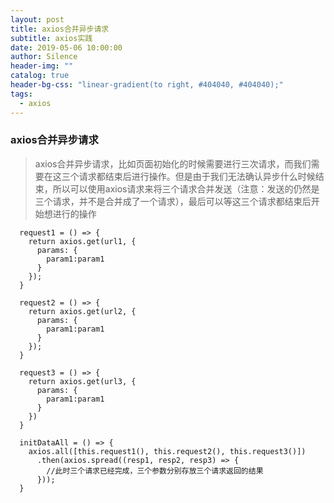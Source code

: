 ```yaml
---
layout: post
title: axios合并异步请求  
subtitle: axios实践
date: 2019-05-06 10:00:00
author: Silence
header-img: ""
catalog: true
header-bg-css: "linear-gradient(to right, #404040, #404040);"
tags:
  - axios
---
```


### axios合并异步请求

> axios合并异步请求，比如页面初始化的时候需要进行三次请求，而我们需要在这三个请求都结束后进行操作。但是由于我们无法确认异步什么时候结束，所以可以使用axios请求来将三个请求合并发送（注意：发送的仍然是三个请求，并不是合并成了一个请求），最后可以等这三个请求都结束后开始想进行的操作

```
  request1 = () => {
    return axios.get(url1, {
      params: {
        param1:param1
      }
    });
  }

  request2 = () => {
    return axios.get(url2, {
      params: {
        param1:param1
      }
    });
  }

  request3 = () => {
    return axios.get(url3, {
      params: {
        param1:param1
      }
    })
  }

  initDataAll = () => {
    axios.all([this.request1(), this.request2(), this.request3()])
      .then(axios.spread((resp1, resp2, resp3) => {
        //此时三个请求已经完成，三个参数分别存放三个请求返回的结果
      }));
  }
```
